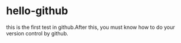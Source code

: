 # hello-github
this is the first test in github.After this, you must know how to do your version control by github.
